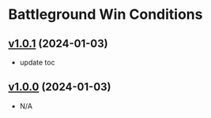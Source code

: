 # Battleground Win Conditions

## [v1.0.1](https://wago.io/T4RgFidZB/1.0.1) (2024-01-03)

- update toc

## [v1.0.0](https://wago.io/T4RgFidZB/1.0.0) (2024-01-03)

- N/A
